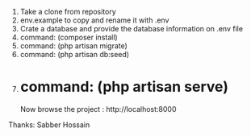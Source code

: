 1. Take a clone from repository
2. env.example to copy and rename it with .env
3. Crate a database and provide the database information on .env file
4. command: (composer install)
5. command: (php artisan migrate)
6. command: (php artisan db:seed)
7. command: (php artisan serve)
    ======
    Now browse the project : http://localhost:8000


Thanks:
    Sabber Hossain
